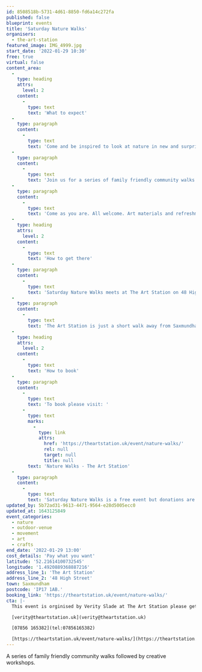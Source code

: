 ```yaml
---
id: 8508518b-5731-4d61-8850-fd6a14c272fa
published: false
blueprint: events
title: 'Saturday Nature Walks'
organisers:
  - the-art-station
featured_image: IMG_4999.jpg
start_date: '2022-01-29 10:30'
free: true
virtual: false
content_area:
  -
    type: heading
    attrs:
      level: 2
    content:
      -
        type: text
        text: 'What to expect'
  -
    type: paragraph
    content:
      -
        type: text
        text: 'Come and be inspired to look at nature in new and surprising ways!'
  -
    type: paragraph
    content:
      -
        type: text
        text: 'Join us for a series of family friendly community walks followed by creative workshops. Guided by local artists Hannah Varga and Jevan Watkins Jones.'
  -
    type: paragraph
    content:
      -
        type: text
        text: 'Come as you are. All welcome. Art materials and refreshments provided.'
  -
    type: heading
    attrs:
      level: 2
    content:
      -
        type: text
        text: 'How to get there'
  -
    type: paragraph
    content:
      -
        type: text
        text: 'Saturday Nature Walks meets at The Art Station on 48 High Street in Saxmundham.'
  -
    type: paragraph
    content:
      -
        type: text
        text: 'The Art Station is just a short walk away from Saxmundham train station or, if you''re travelling by car, there is parking at the front of the building.'
  -
    type: heading
    attrs:
      level: 2
    content:
      -
        type: text
        text: 'How to book'
  -
    type: paragraph
    content:
      -
        type: text
        text: 'To book please visit: '
      -
        type: text
        marks:
          -
            type: link
            attrs:
              href: 'https://theartstation.uk/event/nature-walks/'
              rel: null
              target: null
              title: null
        text: 'Nature Walks - The Art Station'
  -
    type: paragraph
    content:
      -
        type: text
        text: 'Saturday Nature Walks is a free event but donations are welcome as all donations go to the art and learning programme at The Art Station.'
updated_by: 5b72ad31-9613-4471-9564-e28d5005ecc0
updated_at: 1643125849
event_categories:
  - nature
  - outdoor-venue
  - movement
  - art
  - crafts
end_date: '2022-01-29 13:00'
cost_details: 'Pay what you want'
latitude: '52.21614100732545'
longitude: '1.4920889368887216'
address_line_1: 'The Art Station'
address_line_2: '48 High Street'
town: Saxmundham
postcode: 'IP17 1AB.'
booking_link: 'https://theartstation.uk/event/nature-walks/'
cta: |-
  This event is orginised by Verity Slade at The Art Station please get in contact:

  [verity@theartstation.uk](verity@theartstation.uk)

  [07856 165382](tel:07856165382)

  [https://theartstation.uk/event/nature-walks/](https://theartstation.uk/event/nature-walks/)
---
```

A series of family friendly community walks followed by creative workshops.